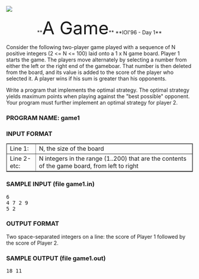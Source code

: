 ![](http://train.usaco.org/usaco/cow1.jpg)

<center>**<font size="7">A Game</font>**  
**IOI'96 - Day 1**</center>

Consider the following two-player game played with a sequence of N positive integers (2 <= N <= 100) laid onto a 1 x N game board. Player 1 starts the game. The players move alternately by selecting a number from either the left or the right end of the gameboar. That number is then deleted from the board, and its value is added to the score of the player who selected it. A player wins if his sum is greater than his opponents.

Write a program that implements the optimal strategy. The optimal strategy yields maximum points when playing against the "best possible" opponent. Your program must further implement an optimal strategy for player 2.

### PROGRAM NAME: game1

### INPUT FORMAT

<table border="1">

<tbody>

<tr>

<td>Line 1:</td>

<td>N, the size of the board</td>

</tr>

<tr>

<td>Line 2-etc:</td>

<td>N integers in the range (1..200) that are the contents of the game board, from left to right</td>

</tr>

</tbody>

</table>

### SAMPLE INPUT (file game1.in)

<pre>6
4 7 2 9
5 2
</pre>

### OUTPUT FORMAT

Two space-separated integers on a line: the score of Player 1 followed by the score of Player 2.

### SAMPLE OUTPUT (file game1.out)

<pre>18 11
</pre>
